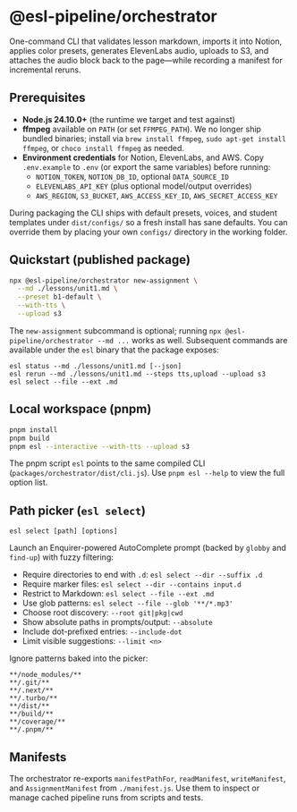 # @esl-pipeline/orchestrator

One-command CLI that validates lesson markdown, imports it into Notion, applies color presets, generates ElevenLabs audio, uploads to S3, and attaches the audio block back to the page—while recording a manifest for incremental reruns.

## Prerequisites

- **Node.js 24.10.0+** (the runtime we target and test against)
- **ffmpeg** available on `PATH` (or set `FFMPEG_PATH`). We no longer ship bundled binaries; install via `brew install ffmpeg`, `sudo apt-get install ffmpeg`, or `choco install ffmpeg` as needed.
- **Environment credentials** for Notion, ElevenLabs, and AWS. Copy `.env.example` to `.env` (or export the same variables) before running:
  - `NOTION_TOKEN`, `NOTION_DB_ID`, optional `DATA_SOURCE_ID`
  - `ELEVENLABS_API_KEY` (plus optional model/output overrides)
  - `AWS_REGION`, `S3_BUCKET`, `AWS_ACCESS_KEY_ID`, `AWS_SECRET_ACCESS_KEY`

During packaging the CLI ships with default presets, voices, and student templates under `dist/configs/` so a fresh install has sane defaults. You can override them by placing your own `configs/` directory in the working folder.

## Quickstart (published package)

```bash
npx @esl-pipeline/orchestrator new-assignment \
  --md ./lessons/unit1.md \
  --preset b1-default \
  --with-tts \
  --upload s3
```

The `new-assignment` subcommand is optional; running `npx @esl-pipeline/orchestrator --md ...` works as well. Subsequent commands are available under the `esl` binary that the package exposes:

```
esl status --md ./lessons/unit1.md [--json]
esl rerun --md ./lessons/unit1.md --steps tts,upload --upload s3
esl select --file --ext .md
```

## Local workspace (pnpm)

```bash
pnpm install
pnpm build
pnpm esl --interactive --with-tts --upload s3
```

The pnpm script `esl` points to the same compiled CLI (`packages/orchestrator/dist/cli.js`). Use `pnpm esl --help` to view the full option list.

## Path picker (`esl select`)

```
esl select [path] [options]
```

Launch an Enquirer-powered AutoComplete prompt (backed by `globby` and `find-up`) with fuzzy filtering:

- Require directories to end with `.d`: `esl select --dir --suffix .d`
- Require marker files: `esl select --dir --contains input.d`
- Restrict to Markdown: `esl select --file --ext .md`
- Use glob patterns: `esl select --file --glob '**/*.mp3'`
- Choose root discovery: `--root git|pkg|cwd`
- Show absolute paths in prompts/output: `--absolute`
- Include dot-prefixed entries: `--include-dot`
- Limit visible suggestions: `--limit <n>`

Ignore patterns baked into the picker:

```
**/node_modules/**
**/.git/**
**/.next/**
**/.turbo/**
**/dist/**
**/build/**
**/coverage/**
**/.pnpm/**
```

## Manifests

The orchestrator re-exports `manifestPathFor`, `readManifest`, `writeManifest`, and `AssignmentManifest` from `./manifest.js`. Use them to inspect or manage cached pipeline runs from scripts and tests.
